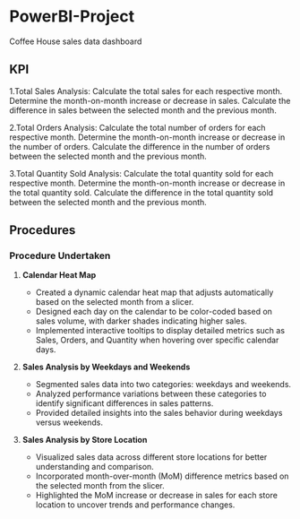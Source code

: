 # PowerBI-Project
Coffee House sales data dashboard
## KPI
1.Total Sales Analysis:
Calculate the total sales for each respective month.
Determine the month-on-month increase or decrease in sales.
Calculate the difference in sales between the selected month and the previous month.

2.Total Orders Analysis:
Calculate the total number of orders for each respective month.
Determine the month-on-month increase or decrease in the number of orders.
Calculate the difference in the number of orders between the selected month and the previous month.

3.Total Quantity Sold Analysis:
Calculate the total quantity sold for each respective month.
Determine the month-on-month increase or decrease in the total quantity sold.
Calculate the difference in the total quantity sold between the selected month and the previous month.

## Procedures
### Procedure Undertaken

1. **Calendar Heat Map**  
   - Created a dynamic calendar heat map that adjusts automatically based on the selected month from a slicer.  
   - Designed each day on the calendar to be color-coded based on sales volume, with darker shades indicating higher sales.  
   - Implemented interactive tooltips to display detailed metrics such as Sales, Orders, and Quantity when hovering over specific calendar days.  

2. **Sales Analysis by Weekdays and Weekends**  
   - Segmented sales data into two categories: weekdays and weekends.  
   - Analyzed performance variations between these categories to identify significant differences in sales patterns.  
   - Provided detailed insights into the sales behavior during weekdays versus weekends.  

3. **Sales Analysis by Store Location**  
   - Visualized sales data across different store locations for better understanding and comparison.  
   - Incorporated month-over-month (MoM) difference metrics based on the selected month from the slicer.  
   - Highlighted the MoM increase or decrease in sales for each store location to uncover trends and performance changes.  
